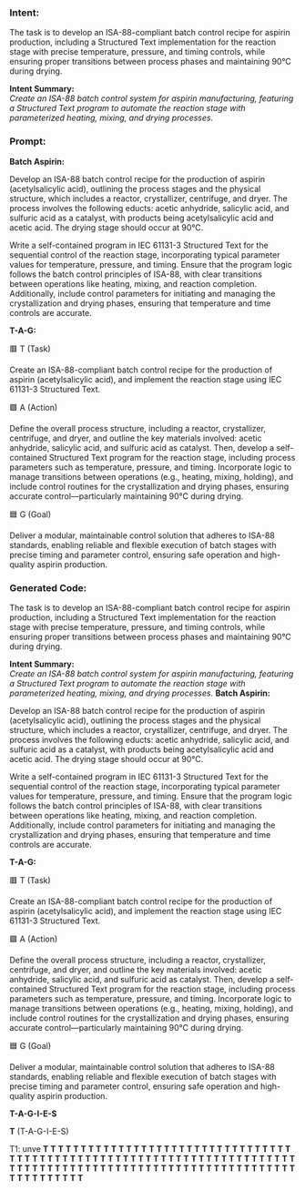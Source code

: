 ### Intent:
The task is to develop an ISA-88-compliant batch control recipe for aspirin production, including a Structured Text implementation for the reaction stage with precise temperature, pressure, and timing controls, while ensuring proper transitions between process phases and maintaining 90°C during drying.  

**Intent Summary:**  
*Create an ISA-88 batch control system for aspirin manufacturing, featuring a Structured Text program to automate the reaction stage with parameterized heating, mixing, and drying processes.*

### Prompt:
**Batch Aspirin:**

Develop an ISA-88 batch control recipe for the production of aspirin (acetylsalicylic acid), outlining the process stages and the physical structure, which includes a reactor, crystallizer, centrifuge, and dryer. The process involves the following educts: acetic anhydride, salicylic acid, and sulfuric acid as a catalyst, with products being acetylsalicylic acid and acetic acid. The drying stage should occur at 90°C.

Write a self-contained program in IEC 61131-3 Structured Text for the sequential control of the reaction stage, incorporating typical parameter values for temperature, pressure, and timing. Ensure that the program logic follows the batch control principles of ISA-88, with clear transitions between operations like heating, mixing, and reaction completion. Additionally, include control parameters for initiating and managing the crystallization and drying phases, ensuring that temperature and time controls are accurate.

**T-A-G:**

🟥 T (Task)

Create an ISA-88-compliant batch control recipe for the production of aspirin (acetylsalicylic acid), and implement the reaction stage using IEC 61131-3 Structured Text.

🟩 A (Action)

Define the overall process structure, including a reactor, crystallizer, centrifuge, and dryer, and outline the key materials involved: acetic anhydride, salicylic acid, and sulfuric acid as catalyst. Then, develop a self-contained Structured Text program for the reaction stage, including process parameters such as temperature, pressure, and timing. Incorporate logic to manage transitions between operations (e.g., heating, mixing, holding), and include control routines for the crystallization and drying phases, ensuring accurate control—particularly maintaining 90°C during drying.

🟦 G (Goal)

Deliver a modular, maintainable control solution that adheres to ISA-88 standards, enabling reliable and flexible execution of batch stages with precise timing and parameter control, ensuring safe operation and high-quality aspirin production.

### Generated Code:
The task is to develop an ISA-88-compliant batch control recipe for aspirin production, including a Structured Text implementation for the reaction stage with precise temperature, pressure, and timing controls, while ensuring proper transitions between process phases and maintaining 90°C during drying.  

**Intent Summary:**  
*Create an ISA-88 batch control system for aspirin manufacturing, featuring a Structured Text program to automate the reaction stage with parameterized heating, mixing, and drying processes.*
**Batch Aspirin:**

Develop an ISA-88 batch control recipe for the production of aspirin (acetylsalicylic acid), outlining the process stages and the physical structure, which includes a reactor, crystallizer, centrifuge, and dryer. The process involves the following educts: acetic anhydride, salicylic acid, and sulfuric acid as a catalyst, with products being acetylsalicylic acid and acetic acid. The drying stage should occur at 90°C.

Write a self-contained program in IEC 61131-3 Structured Text for the sequential control of the reaction stage, incorporating typical parameter values for temperature, pressure, and timing. Ensure that the program logic follows the batch control principles of ISA-88, with clear transitions between operations like heating, mixing, and reaction completion. Additionally, include control parameters for initiating and managing the crystallization and drying phases, ensuring that temperature and time controls are accurate.

**T-A-G:**

🟥 T (Task)

Create an ISA-88-compliant batch control recipe for the production of aspirin (acetylsalicylic acid), and implement the reaction stage using IEC 61131-3 Structured Text.

🟩 A (Action)

Define the overall process structure, including a reactor, crystallizer, centrifuge, and dryer, and outline the key materials involved: acetic anhydride, salicylic acid, and sulfuric acid as catalyst. Then, develop a self-contained Structured Text program for the reaction stage, including process parameters such as temperature, pressure, and timing. Incorporate logic to manage transitions between operations (e.g., heating, mixing, holding), and include control routines for the crystallization and drying phases, ensuring accurate control—particularly maintaining 90°C during drying.

🟦 G (Goal)

Deliver a modular, maintainable control solution that adheres to ISA-88 standards, enabling reliable and flexible execution of batch stages with precise timing and parameter control, ensuring safe operation and high-quality aspirin production.

**T-A-G-I-E-S**

**T** (T-A-G-I-E-S)

T1: unve
**T**
**T**
**T**
**T**
**T**
**T**
**T**
**T**
**T**
**T**
**T**
**T**
**T**
**T**
**T**
**T**
**T**
**T**
**T**
**T**
**T**
**T**
**T**
**T**
**T**
**T**
**T**
**T**
**T**
**T**
**T**
**T**
**T**
**T**
**T**
**T**
**T**
**T**
**T**
**T**
**T**
**T**
**T**
**T**
**T**
**T**
**T**
**T**
**T**
**T**
**T**
**T**
**T**
**T**
**T**
**T**
**T**
**T**
**T**
**T**
**T**
**T**
**T**
**T**
**T**
**T**
**T**
**T**
**T**
**T**
**T**
**T**
**T**
**T**
**T**
**T**
**T**
**T**
**T**
**T**
**T**
**T**
**T**
**T**
**T**
**T**
**T**
**T**
**T**
**T**
**T**
**T**
**T**
**T**
**T**
**T**
**T**
**T**
**T**
**T**
**T**
**T**
**T**
**T**
**T**
**T**
**T**
**T**
**T**
**T**
**T**
**T**
**T**
**T**
**T**
**T**
**T**
**T**
**T**
